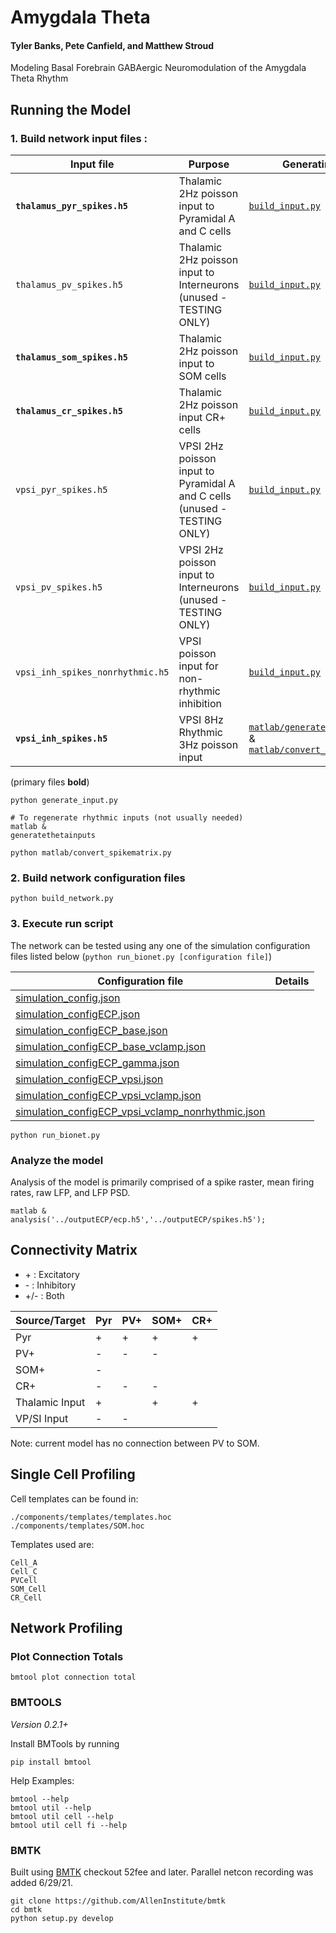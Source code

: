 # Amygdala Theta
#### Tyler Banks, Pete Canfield, and Matthew Stroud
Modeling Basal Forebrain GABAergic Neuromodulation of the Amygdala Theta Rhythm


## Running the Model

### 1. Build network input files :

| Input file                    | Purpose | Generating code |
|-------------------------------|---------|-----------------|
| **`thalamus_pyr_spikes.h5`**         | Thalamic 2Hz poisson input to Pyramidal A and C cells | [`build_input.py`](./build_input.py)|
| `thalamus_pv_spikes.h5`         | Thalamic 2Hz poisson input to Interneurons (unused - TESTING ONLY) | [`build_input.py`](./build_input.py)|
| **`thalamus_som_spikes.h5`**         | Thalamic 2Hz poisson input to SOM cells| [`build_input.py`](./build_input.py)|
| **`thalamus_cr_spikes.h5`**         | Thalamic 2Hz poisson input CR+ cells| [`build_input.py`](./build_input.py)|
| `vpsi_pyr_spikes.h5`         | VPSI 2Hz poisson input to Pyramidal A and C cells (unused - TESTING ONLY) | [`build_input.py`](./build_input.py)|
| `vpsi_pv_spikes.h5`         | VPSI 2Hz poisson input to Interneurons (unused - TESTING ONLY) | [`build_input.py`](./build_input.py)|
| `vpsi_inh_spikes_nonrhythmic.h5`         | VPSI poisson input for non-rhythmic inhibition | [`build_input.py`](./build_input.py)|
| **`vpsi_inh_spikes.h5`**         | VPSI 8Hz Rhythmic 3Hz poisson input | [`matlab/generatethetainputs.m`](./matlab/generatethetainputs.m) & [`matlab/convert_spikematrix.py`](matlab/convert_spikematrix.py)|

(primary files **bold**)


```
python generate_input.py

# To regenerate rhythmic inputs (not usually needed)
matlab &
generatethetainputs

python matlab/convert_spikematrix.py
```

### 2. Build network configuration files

```
python build_network.py
```

### 3. Execute run script

The network can be tested using any one of the simulation configuration files listed below (`python run_bionet.py [configuration file]`)

| Configuration file | Details |
|--------------------|---------|
| [simulation_config.json](./simulation_config.json) | 
| [simulation_configECP.json](./simulation_configECP.json) | 
| [simulation_configECP_base.json](./simulation_configECP_base.json) | 
| [simulation_configECP_base_vclamp.json](./simulation_configECP_base_vclamp.json) | 
| [simulation_configECP_gamma.json](./simulation_configECP_gamma.json) | 
| [simulation_configECP_vpsi.json](./simulation_configECP_vpsi.json) | 
| [simulation_configECP_vpsi_vclamp.json](./simulation_configECP_vpsi_vclamp.json) | 
| [simulation_configECP_vpsi_vclamp_nonrhythmic.json](./simulation_configECP_vpsi_vclamp_nonrhythmic.json) | 

```
python run_bionet.py
```

### Analyze the model

Analysis of the model is primarily comprised of a spike raster, mean firing rates, raw LFP, and LFP PSD.
```
matlab &
analysis('../outputECP/ecp.h5','../outputECP/spikes.h5');
```




## Connectivity Matrix
* \+ : Excitatory
* \- : Inhibitory
* \+/\- : Both

| Source/Target  | Pyr | PV+ | SOM+ | CR+ |
|----------------|-----|-----|------|-----|
| Pyr            | +   | +   | +    | +   |
| PV+            | -   | -   | -    |     |
| SOM+           | -   |     |      |     |
| CR+            | -   | -   | -    |     |
| Thalamic Input | +   |     | +    | +   |
| VP/SI Input    | -   | -   |      |     |

Note: current model has no connection between PV to SOM.

## Single Cell Profiling

Cell templates can be found in:
```
./components/templates/templates.hoc
./components/templates/SOM.hoc
```
Templates used are:
```
Cell_A
Cell_C
PVCell
SOM_Cell
CR_Cell
```



## Network Profiling

### Plot Connection Totals
```
bmtool plot connection total
```


### BMTOOLS

*Version 0.2.1+*

Install BMTools by running

```
pip install bmtool
```

Help Examples:
```
bmtool --help
bmtool util --help
bmtool util cell --help
bmtool util cell fi --help
```

### BMTK

Built using [BMTK](https://github.com/AllenInstitute/bmtk) checkout 52fee and later. Parallel netcon recording was added 6/29/21.

```
git clone https://github.com/AllenInstitute/bmtk
cd bmtk
python setup.py develop
````
